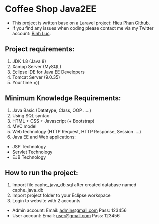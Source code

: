 # Coffee Shop Java2EE
- This project is written base on a Laravel project: [Hieu Phan Github](https://github.com/hieuphanuit/Quan_Ly_Quan_Cafe).
- If you find any issues when coding please contact me via my Twitter account: [Binh Luc](https://twitter.com/binhSE_IT).
## Project requirements:
1. JDK 1.8 (Java 8)
2. Xampp Server (MySQL)
3. Eclipse IDE for Java EE Developers
4. Tomcat Server (9.0.35)
5. Your time =))
## Minimum Knowledge Requirements:
1. Java Basic (Datatype, Class, OOP .....)
2. Using SQL syntax 
2. HTML + CSS + Javascript (+ Bootstrap)
3. MVC model
4. Web technology (HTTP Request, HTTP Response, Session ....)
5. Java EE and Web applications:
- JSP Technology
- Servlet Technology
- EJB Technology
## How to run the project:
1. Import file caphe_java_db.sql after created database named caphe_java_db
2. Import project folder to your Eclipse workspace
3. Login to website with 2 accounts
- Admin account: Email: admin@gmail.com Pass: 123456
- User account: Email: user@gmail.com Pass: 123456
